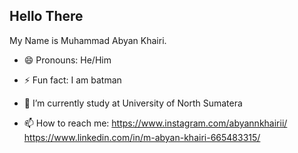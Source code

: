 ## Hello There

My Name is Muhammad Abyan Khairi.

- 😄 Pronouns: He/Him
- ⚡ Fun fact: I am batman
- 🔭 I’m currently study at University of North Sumatera


- 📫 How to reach me: https://www.instagram.com/abyannkhairii/ https://www.linkedin.com/in/m-abyan-khairi-665483315/
